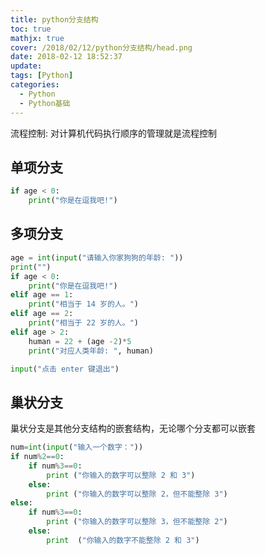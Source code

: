 ```yaml
---
title: python分支结构
toc: true
mathjx: true
cover: /2018/02/12/python分支结构/head.png
date: 2018-02-12 18:52:37
update:
tags: [Python]
categories:
  - Python
  - Python基础
---
```

流程控制: 对计算机代码执行顺序的管理就是流程控制

## 单项分支
~~~Python
if age < 0:
    print("你是在逗我吧!")
~~~



## 多项分支
~~~Python
age = int(input("请输入你家狗狗的年龄: "))
print("")
if age < 0:
    print("你是在逗我吧!")
elif age == 1:
    print("相当于 14 岁的人。")
elif age == 2:
    print("相当于 22 岁的人。")
elif age > 2:
    human = 22 + (age -2)*5
    print("对应人类年龄: ", human)

input("点击 enter 键退出")
~~~


## 巢状分支
巢状分支是其他分支结构的嵌套结构，无论哪个分支都可以嵌套
~~~Python
num=int(input("输入一个数字："))
if num%2==0:
    if num%3==0:
        print ("你输入的数字可以整除 2 和 3")
    else:
        print ("你输入的数字可以整除 2，但不能整除 3")
else:
    if num%3==0:
        print ("你输入的数字可以整除 3，但不能整除 2")
    else:
        print  ("你输入的数字不能整除 2 和 3")
~~~
